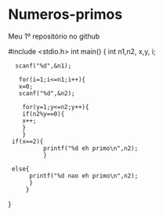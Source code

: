 # Numeros-primos
Meu 1º repositório no github

#include <stdio.h>
int main()
    { 
      int n1,n2, x,y, i;

      scanf("%d",&n1);

       for(i=1;i<=n1;i++){
       x=0;
       scanf("%d",&n2);
       
        for(y=1;y<=n2;y++){                      
        if(n2%y==0){
        x++;
        }
        }
     if(x==2){
              printf("%d eh primo\n",n2);
              }
      
     else{
          printf("%d nao eh primo\n",n2);
          }
         }
   }
